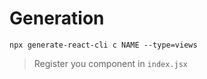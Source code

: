 # Generation

```npx generate-react-cli c NAME --type=views```

> Register you component in `index.jsx`